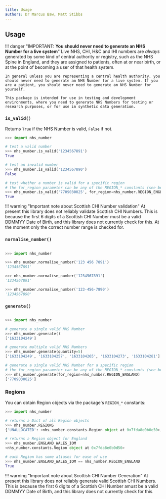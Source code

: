 ```yaml
---
title: Usage
authors: Dr Marcus Baw, Matt Stibbs
---
```


## Usage

!!! danger "IMPORTANT: **You should never need to generate an NHS Number for a live system**"
    Live NHS, CHI, H&C and IHI numbers are _always_ generated by some kind of central authority or registry, such as the NHS Spine in England, and they are assigned to patients, often at or near birth, or at the point of becoming a user of that health system.

    In general unless you are representing a central health authority, you should never need to generate an NHS Number for a live system. If you are a patient, you should never need to generate an NHS Number for yourself.

    This package is intended for use in testing and development environments, where you need to generate NHS Numbers for testing or research purposes, or for use in synthetic data generation.

### `is_valid()`

Returns `True` if the NHS Number is valid, `False` if not.

```python
>>> import nhs_number

# test a valid number
>>> nhs_number.is_valid('1234567891')
True

# test an invalid number
>>> nhs_number.is_valid('1234567890')
False

# test whether a number is valid for a specific region
# the for_region parameter can be any of the REGION_* constants (see below)
>>> nhs_number.is_valid('7709030025', for_region=nhs_number.REGION_ENGLAND)
True
```

!!! warning "Important note about Scottish CHI Number validation"
    At present this library does not reliably validate Scottish CHI Numbers. This is because the first 6 digits of a Scottish CHI Number must be a valid DDMMYY Date of Birth, and this library does not currently check for this. At the moment only the correct number range is checked for.

### `normalise_number()`

```python

>>> import nhs_number

>>> nhs_number.normalise_number('123 456 7891')
'1234567891'

>>> nhs_number.normalise_number('1234567891')
'1234567891'

>>> nhs_number.normalise_number('123-456-7890')
'1234567890'
```

### `generate()`

```python

>>> import nhs_number

# generate a single valid NHS Number
>>> nhs_number.generate()
['1633104249']

# generate multiple valid NHS Numbers
>>> nhs_number.generate(quantity=5)
['1633104249', '1633104257', '1633104265', '1633104273', '1633104281']

# generate a single valid NHS Number for a specific region
# the for_region parameter can be any of the REGION_* constants (see below)
>>> nhs_number.generate(for_region=nhs_number.REGION_ENGLAND)
['7709030025']
```

### Regions

You can obtain Region objects via the package's `REGION_*` constants:

```python
>>> import nhs_number

# returns a Dict of all Region objects
>>> nhs_number.REGIONS
{'UNALLOCATED': <nhs_number.constants.Region object at 0x7fda8e0b0e50>, 'SCOTLAND': <nhs_number.constants.Region object at 0x7fda8e0b0d10>, 'NORTHERN_IRELAND': <nhs_number.constants.Region object at 0x7fda8e0b0d90>, 'ENGLAND_WALES_IOM': <nhs_number.constants.Region object at 0x7fda8e0b0d50>, 'RESERVED': <nhs_number.constants.Region object at 0x7fda8e0b0e90>, 'EIRE': <nhs_number.constants.Region object at 0x7fda8e0b0dd0>, 'SYNTHETIC': <nhs_number.constants.Region object at 0x7fda8e0b0e10>}

# returns a Region object for England
>>> nhs_number.ENGLAND_WALES_IOM
<nhs_number.constants.Region object at 0x7fda8e0b0d50>

# each Region has some aliases for ease of use
>>> nhs_number.ENGLAND_WALES_IOM == nhs_number.REGION_ENGLAND
True
```

!!! warning "Important note about Scottish CHI Number Generation"
    At present this library does not reliably generate valid Scottish CHI Numbers. This is because the first 6 digits of a Scottish CHI Number amust be a valid DDMMYY Date of Birth, and this library does not currently check for this.
